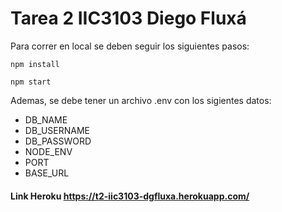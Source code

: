 # Tarea 2 IIC3103 Diego Fluxá
Para correr en local se deben seguir los siguientes pasos: 

`npm install`

`npm start`

Ademas, se debe tener un archivo .env con los sigientes datos:

- DB_NAME
- DB_USERNAME
- DB_PASSWORD
- NODE_ENV
- PORT
- BASE_URL

#### Link Heroku https://t2-iic3103-dgfluxa.herokuapp.com/
